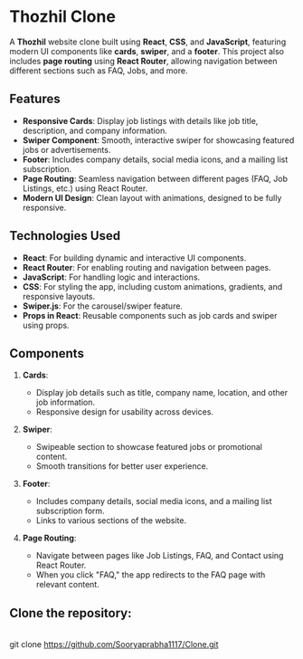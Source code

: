 # Thozhil Clone

A **Thozhil** website clone built using **React**, **CSS**, and **JavaScript**, featuring modern UI components like **cards**, **swiper**, and a **footer**. This project also includes **page routing** using **React Router**, allowing navigation between different sections such as FAQ, Jobs, and more.

## Features

- **Responsive Cards**: Display job listings with details like job title, description, and company information.
- **Swiper Component**: Smooth, interactive swiper for showcasing featured jobs or advertisements.
- **Footer**: Includes company details, social media icons, and a mailing list subscription.
- **Page Routing**: Seamless navigation between different pages (FAQ, Job Listings, etc.) using React Router.
- **Modern UI Design**: Clean layout with animations, designed to be fully responsive.

## Technologies Used

- **React**: For building dynamic and interactive UI components.
- **React Router**: For enabling routing and navigation between pages.
- **JavaScript**: For handling logic and interactions.
- **CSS**: For styling the app, including custom animations, gradients, and responsive layouts.
- **Swiper.js**: For the carousel/swiper feature.
- **Props in React**: Reusable components such as job cards and swiper using props.

## Components

1. **Cards**:
   - Display job details such as title, company name, location, and other job information.
   - Responsive design for usability across devices.

2. **Swiper**:
   - Swipeable section to showcase featured jobs or promotional content.
   - Smooth transitions for better user experience.

3. **Footer**:
   - Includes company details, social media icons, and a mailing list subscription form.
   - Links to various sections of the website.

4. **Page Routing**:
   - Navigate between pages like Job Listings, FAQ, and Contact using React Router.
   - When you click "FAQ," the app redirects to the FAQ page with relevant content.

##  Clone the repository:
  \
   git clone https://github.com/Sooryaprabha1117/Clone.git
